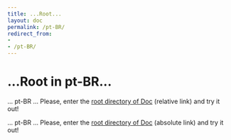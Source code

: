 ```yaml
---
title: ...Root...
layout: doc
permalink: /pt-BR/
redirect_from:
- 
- /pt-BR/
---
```


...Root in pt-BR...
===================

... pt-BR ... Please, enter the [root directory of Doc][aaa] (relative link) and try it out!

... pt-BR ... Please, enter the [root directory of Doc][bbb] (absolute link) and try it out!

[aaa]: doc/
[bbb]: /pt-BR/doc/
